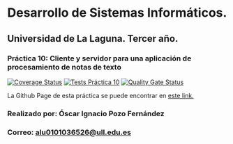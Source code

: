 # Desarrollo de Sistemas Informáticos.
## Universidad de La Laguna. Tercer año.
### Práctica 10: Cliente y servidor para una aplicación de procesamiento de notas de texto

[![Coverage Status](https://coveralls.io/repos/github/ULL-ESIT-INF-DSI-2021/ull-esit-inf-dsi-20-21-prct10-async-sockets-MisterDesgraciao/badge.svg?branch=master)](https://coveralls.io/github/ULL-ESIT-INF-DSI-2021/ull-esit-inf-dsi-20-21-prct10-async-sockets-MisterDesgraciao?branch=master)
[![Tests Práctica 10](https://github.com/ULL-ESIT-INF-DSI-2021/ull-esit-inf-dsi-20-21-prct10-async-sockets-MisterDesgraciao/actions/workflows/node.js.yml/badge.svg?branch=master)](https://github.com/ULL-ESIT-INF-DSI-2021/ull-esit-inf-dsi-20-21-prct10-async-sockets-MisterDesgraciao/actions/workflows/node.js.yml)
[![Quality Gate Status](https://sonarcloud.io/api/project_badges/measure?project=ULL-ESIT-INF-DSI-2021_ull-esit-inf-dsi-20-21-prct10-async-sockets-MisterDesgraciao&metric=alert_status)](https://sonarcloud.io/dashboard?id=ULL-ESIT-INF-DSI-2021_ull-esit-inf-dsi-20-21-prct10-async-sockets-MisterDesgraciao)

La Github Page de esta práctica se puede encontrar en [este link.](https://ull-esit-inf-dsi-2021.github.io/ull-esit-inf-dsi-20-21-prct10-async-sockets-MisterDesgraciao/)

### Realizado por: Óscar Ignacio Pozo Fernández
### Correo: alu0101036526@ull.edu.es
